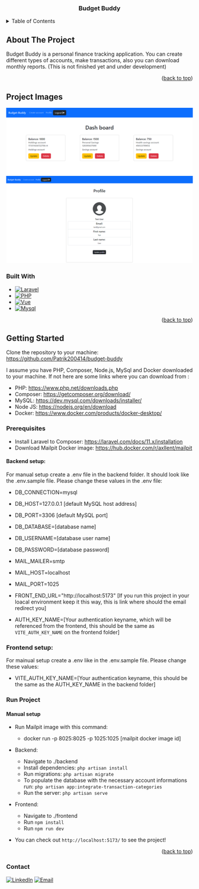 <div align="center" name="readme-top">
  <h3 align="center">Budget Buddy</h3>
</div>


<details>
  <summary>Table of Contents</summary>
  <ol>
    <li>
      <a href="#about-the-project">About The Project</a>
      <ul>
        <li><a href="project-images">Project images</a></li>
        <li><a href="#built-with">Built With</a></li>
      </ul>
    </li>
    <li>
      <a href="#getting-started">Getting Started</a>
      <ul>
        <li><a href="#prerequisites">Prerequisites</a></li>
        <!-- <li><a href="#run-project">Run Project</a></li> -->
      </ul>
    </li>
    <li><a href="#contact">Contact</a></li>
  </ol>
</details>


## About The Project

Budget Buddy is a personal finance tracking application. You can create different types of accounts, make transactions, also you can download monthly reports.
(This is not finished yet and under development)

<p align="right">(<a href="#readme-top">back to top</a>)</p>


## Project Images
![dashboard]
![profile]

### Built With


* [![Laravel][Laravel]][Laravel-url]
* [![PHP][PHP]][PHP-url]
* [![Vue][Vue]][Vue-url]
* [![Mysql][Mysql]][Mysql-url]
<!-- * [![Docker][Docker]][Docker-url] -->

<p align="right">(<a href="#readme-top">back to top</a>)</p>



## Getting Started

Clone the repository to your machine: https://github.com/Patrik200414/budget-buddy

I assume you have PHP, Composer, Node.js, MySql and Docker downloaded to your machine.
If not here are some links where you can download from :
- PHP: https://www.php.net/downloads.php
- Composer: https://getcomposer.org/download/
- MySQL: https://dev.mysql.com/downloads/installer/
- Node JS: https://nodejs.org/en/download
- Docker: https://www.docker.com/products/docker-desktop/

### Prerequisites
- Install Laravel to Composer: https://laravel.com/docs/11.x/installation
- Download Mailpit Docker image: https://hub.docker.com/r/axllent/mailpit

#### Backend setup: 
For manual setup create a .env file in the backend folder. It should look like the .env.sample file.
Please change these values in the .env file:
  - DB_CONNECTION=mysql
  - DB_HOST=127.0.0.1 [default MySQL host address]
  - DB_PORT=3306 [default MySQL port]
  - DB_DATABASE=[database name]
  - DB_USERNAME=[database user name]
  - DB_PASSWORD=[database password]

  - MAIL_MAILER=smtp
  - MAIL_HOST=localhost
  - MAIL_PORT=1025

  - FRONT_END_URL="http://localhost:5173" [If you run this project in your loacal environment keep it this way, this is link where should the email redirect you]
  - AUTH_KEY_NAME=[Your authentication keyname, which will be referenced from the frontend, this should be the same as `VITE_AUTH_KEY_NAME` on the frontend folder]

### Frontend setup:
For mainual setup create a .env like in the .env.sample file.
Please change these values:
  - VITE_AUTH_KEY_NAME=[Your authentication keyname, this should be the same as the AUTH_KEY_NAME in the backend folder]

### Run Project

#### Manual setup
- Run Mailpit image with this command:
  - docker run -p 8025:8025 -p 1025:1025 [mailpit docker image id]
  
- Backend:
  - Navigate to ./backend
  - Install dependencies: `php artisan install`
  - Run migrations: `php artisan migrate`
  - To populate the database with the necessary account informations run: `php artisan app:integrate-transaction-categories`
  - Run the server: `php artisan serve`
 
- Frontend:
  - Navigate to ./frontend
  - Run `npm install`
  - Run `npm run dev`

 - You can check out `http://localhost:5173/` to see the project!


<p align="right">(<a href="#readme-top">back to top</a>)</p>





### Contact
[![LinkedIn][linkedin-shield]][linkedin-url]
[![Email][email-shield]][email-address]

[linkedin-shield]: https://img.shields.io/badge/-LinkedIn-black.svg?style=for-the-badge&logo=linkedin&colorB=555
[linkedin-url]: https://www.linkedin.com/in/patrik-martin2004/
[email-shield]: https://img.shields.io/badge/Email-address?style=for-the-badge&logo=gmail&color=555
[email-address]: mailto:martinbpatrik@gmail.com
[Laravel]: https://img.shields.io/badge/Laravel-framework?logo=laravel&logoColor=white&color=red
[Laravel-url]: https://laravel.com/
[PHP]: https://img.shields.io/badge/PHP-language?logo=PHP&logoColor=white&color=purple
[PHP-url]: https://www.php.net/
[Mysql]: https://img.shields.io/badge/MySQL-database?logo=MySQL&logoColor=white&color=orange
[Mysql-url]: https://www.mysql.com/
[Vue]: https://img.shields.io/badge/Vue-frontend?logo=Vue.js&logoColor=white
[Vue-url]: https://vuejs.org/

[dashboard]: ./project_images/dashboard.png
[profile]: ./project_images/profile.png

